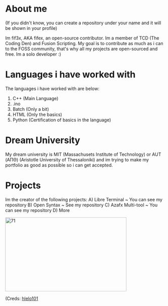# About me

(If you didn't know, you can create a repository under your name and it will be shown in your profile)

Im fif3x, AKA fifex, an open-source contributor. Im a member of TCD (The Coding Den) and Fusion Scripting. My goal is to contribute as much as i can to the FOSS community, that's why all my projects are open-sourced and free. Im a solo developer :)

# Languages i have worked with

The languages i have worked with are below:
1. C++ (Main Language)
2. .ino
3. Batch (Only a bit)
4. HTML (Only the basics)
5. Python (Certification of basics in the language)

# Dream University

My dream university is MIT (Massachusets Institute of Technology) or AUT (ΑΠΘ) (Aristotle University of Thessaloniki) and im trying to make my portfolio as good as possible so i can get accepted.

# Projects

Im the creator of the following projects:
A) Libre Terminal ~ You can see my repository
B) Open Syntax ~ See my repository
C) Azafx Multi-tool ~ You can see my repository
D) More

<img width="384" height="234" alt="71" src="https://github.com/user-attachments/assets/4bddf6d5-f762-4242-b0cd-a390bfe32095" />

(Creds: [hlelo101](https://github.com/hlelo101)
